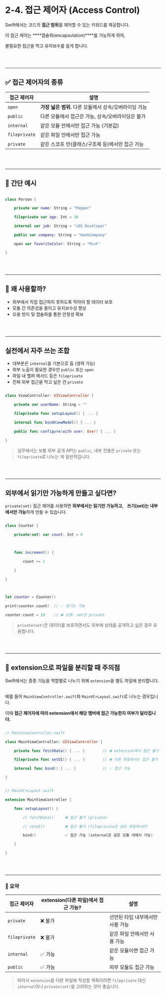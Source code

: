 # 2-4. 접근 제어자 (Access Control)

  

Swift에서는 코드의 ****접근 범위****를 제어할 수 있는 키워드를 제공합니다.  

이 접근 제어는 ****캡슐화(encapsulation)****를 가능하게 하여,  

불필요한 접근을 막고 유지보수를 쉽게 합니다.


<br><br>

---

## ✅ 접근 제어자의 종류
  

| 접근 제어자        | 설명                                |
| ------------- | --------------------------------- |
| `open`        | **가장 넓은 범위.** 다른 모듈에서 상속/오버라이딩 가능 |
| `public`      | 다른 모듈에서 접근은 가능, 상속/오버라이딩은 불가      |
| `internal`    | 같은 모듈 안에서만 접근 가능 (기본값)            |
| `fileprivate` | 같은 파일 안에서만 접근 가능                  |
| `private`     | 같은 스코프 안(클래스/구조체 등)에서만 접근 가능      |

  
<br><br>

---

## 🧪 간단 예시

  

```swift

class Person {

    private var name: String = "Pepper"

    fileprivate var age: Int = 30

    internal var job: String = "iOS Developer"

    public var company: String = "GeekCompany"

    open var favoriteColor: String = "Mint"

}

```

<br><br>

---

## 🔐 왜 사용할까?

- 외부에서 직접 접근하지 못하도록 막아야 할 데이터 보호
- 모듈 간 의존성을 줄이고 유지보수성 향상
- 오용 방지 및 캡슐화를 통한 안정성 확보

<br><br>

---

##  실전에서 자주 쓰는 조합

- 대부분은 `internal`을 기본으로 둠 (생략 가능)
- 외부 노출이 필요한 경우만 `public` 또는 `open`
- 파일 내 헬퍼 메서드 등은 `fileprivate`
- 진짜 외부 접근을 막고 싶은 건 `private`

  

```swift

class ViewController: UIViewController {

    private var userName: String = ""

    fileprivate func setupLayout() { ... }

    internal func bindViewModel() { ... }

    public func configure(with user: User) { ... }

}

```

  

> 실무에서는 보통 외부 공개 API는 `public`, 내부 전용은 `private` 또는 `fileprivate`로 나누는 게 일반적입니다.
  
<br><br>

---

## 외부에서 읽기만 가능하게 만들고 싶다면?

`private(set)` 접근 제어를 사용하면 **외부에서는 읽기만 가능하고**,  
**쓰기(set)는 내부에서만 가능**하게 만들 수 있습니다.

  

```swift

class Counter {

    private(set) var count: Int = 0

  

    func increment() {

        count += 1

    }

}

  

let counter = Counter()

print(counter.count)  // ✅ 읽기는 가능

counter.count = 10    // ❌ 오류: set은 private

```

  

> `private(set)`은 데이터를 보호하면서도 외부에 상태를 공개하고 싶은 경우 유용합니다.

<br><br>

---

## 📁 extension으로 파일을 분리할 때 주의점
  

Swift에서는 종종 기능을 역할별로 나누기 위해 `extension`을 별도 파일에 분리합니다.  

예를 들어 `MainViewController.swift`와 `MainVC+Layout.swift`로 나누는 경우입니다.


이때 **접근 제어자에 따라 extension에서 해당 멤버에 접근 가능한지 여부가 달라집니다.**

  

```swift

// MainViewController.swift

class MainViewController: UIViewController {

    private func fetchData() { ... }        // ❌ extension에서 접근 불가

    fileprivate func setUI() { ... }        // ❌ 다른 파일에서는 접근 불가

    internal func bind() { ... }            // ✅ 접근 가능

}

```

  

```swift

// MainVC+Layout.swift

extension MainViewController {

    func setupLayout() {

        // fetchData()     ❌ 접근 불가 (private)

        // setUI()         ❌ 접근 불가 (fileprivate은 같은 파일에서만)

        bind()             ✅ 접근 가능 (internal은 같은 모듈 내에서 가능)

    }

}

```


<br><br>

---

### 🔎 요약

| 접근 제어자| extension(다른 파일)에서 접근 가능? | 설명  |
|---------|--------|-------------|
| `private`     | ❌ 불가| 선언된 타입 내부에서만 사용 가능 |
| `fileprivate` | ❌ 불가| 같은 파일 안에서만 사용 가능     |
| `internal`    | ✅ 가능| 같은 모듈이면 접근 가능|
| `public`      | ✅ 가능| 외부 모듈도 접근 가능|

  

> 따라서 `extension`을 다른 파일에 작성할 계획이라면 `fileprivate` 대신 `internal`이나 `private(set)`을 고려하는 것이 좋습니다.
